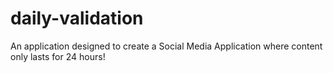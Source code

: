 # daily-validation
An application designed to create a Social Media Application where content only lasts for 24 hours!
